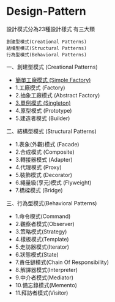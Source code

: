 # Design-Pattern
設計模式分為23種設計樣式 有三大類 

```
創建型模式(Creational Patterns)
結構型模式(Structural Patterns)
行為型模式(Behavioral Patterns)
```
一、創建型模式 (Creational Patterns)

  * [簡單工廠模式 (Simple Factory)](https://github.com/s5016335/Design-Pattern/blob/master/%E7%B0%A1%E5%96%AE%E5%B7%A5%E5%BB%A0%E6%A8%A1%E5%BC%8F.md)
  * 1.工廠模式 (Factory)
  * 2.抽象工廠模式 (Abstract Factory)
  * [3.單例模式 (Singleton)](https://github.com/s5016335/Design-Pattern/blob/master/%E5%96%AE%E4%BE%8B%E6%A8%A1%E5%BC%8F.md)
  * 4.原型模式 (Prototype)
  * 5.建造者模式 (Builder)

 二、結構型模式 (Structural Patterns)

* 1.表象(外觀)模式 (Facade)
* 2.合成模式 (Composite)
* 3.轉接器模式 (Adapter)
* 4.代理模式 (Proxy)
* 5.裝飾模式 (Decorator)
* 6.繩量級(享元)模式 (Flyweight) 
* 7.橋樑模式 (Bridge)

 三、行為型模式(Behavioral Patterns)

* 1.命令模式(Command)
* 2.觀察者模式(Observer)
* 3.策略模式(Strategy)
* 4.樣板模式(Template)
* 5.走訪器模式(Iterator)
* 6.狀態模式(State)
* 7.責任鏈模式(Chain Of Responsibility)
* 8.解譯器模式(Interpreter)
* 9.中介者模式(Mediator)
* 10.備忘錄模式(Memento)
* 11.拜訪者模式(Visitor)

